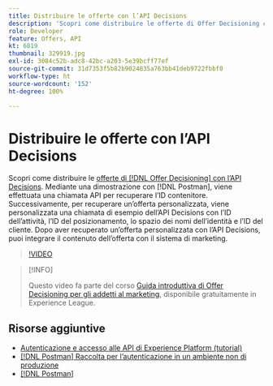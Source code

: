 ```yaml
---
title: Distribuire le offerte con l’API Decisions
description: 'Scopri come distribuire le offerte di Offer Decisioning con l’API Decisions. '
role: Developer
feature: Offers, API
kt: 6819
thumbnail: 329919.jpg
exl-id: 3084c52b-adc8-42bc-a203-5e39bcff77ef
source-git-commit: 31d7353f5b82b9024835a763bb41deb9722fbbf0
workflow-type: ht
source-wordcount: '152'
ht-degree: 100%

---
```



# Distribuire le offerte con l’API Decisions

Scopri come distribuire le [offerte di [!DNL Offer Decisioning] con l’API Decisions](https://experienceleague.adobe.com/docs/journey-optimizer/using/offer-decisioniong/api-reference/offer-delivery/deliver-offers.html?lang=it). Mediante una dimostrazione con [!DNL Postman], viene effettuata una chiamata API per recuperare l’ID contenitore. Successivamente, per recuperare un’offerta personalizzata, viene personalizzata una chiamata di esempio dell’API Decisions con l’ID dell’attività, l’ID del posizionamento, lo spazio dei nomi dell’identità e l’ID del cliente. Dopo aver recuperato un’offerta personalizzata con l’API Decisions, puoi integrare il contenuto dell’offerta con il sistema di marketing.

>[!VIDEO](https://video.tv.adobe.com/v/329919?quality=12&learn=on)

>[!INFO]
>
> Questo video fa parte del corso [Guida introduttiva di Offer Decisioning per gli addetti al marketing](https://experienceleague.adobe.com/?recommended=ExperiencePlatform-U-1-2020.1.offerdecisioning), disponibile gratuitamente in Experience League.

## Risorse aggiuntive

* [Autenticazione e accesso alle API di Experience Platform (tutorial)](https://experienceleague.adobe.com/docs/platform-learn/tutorials/platform-api-authentication.html?lang=it)
* [[!DNL Postman] Raccolta per l’autenticazione in un ambiente non di produzione](https://github.com/adobe/experience-platform-postman-samples/tree/master/apis/ims)
* [[!DNL Postman]](https://www.postman.com/)
